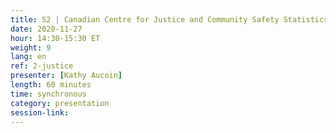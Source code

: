 ```yaml
---
title: S2 | Canadian Centre for Justice and Community Safety Statistics (CCJCSS)
date: 2020-11-27
hour: 14:30-15:30 ET
weight: 9
lang: en
ref: 2-justice
presenter: [Kathy Aucoin]
length: 60 minutes
time: synchronous
category: presentation
session-link:
---
```

